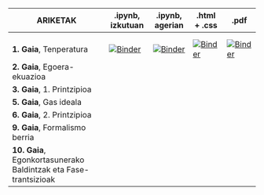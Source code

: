 


  | ARIKETAK  | **.ipynb**, izkutuan | **.ipynb**, agerian | **.html + .css** | **.pdf** |
  | ---       | ---                  | ---                 |   -              | ---      |
  |   |   |   |   |   |
  |   |   |   |   |   |
  | **1. Gaia**, Tenperatura | [![Binder](https://mybinder.org/badge_logo.svg)](https://mybinder.org/v2/gh/jmigartua/TermodinamikaFisikaEstatistikoa2019_2020_ika/master?filepath=tree%2F1_Termodinamika_2019_2020%2F0_Ariketak_notebooks%2FAriketak_1Gaia_Tenperatura_1_izkutu.ipynb)  | [![Binder](https://mybinder.org/badge_logo.svg)](https://mybinder.org/v2/gh/jmigartua/TermodinamikaFisikaEstatistikoa2019_2020_ika/master?filepath=tree%2F1_Termodinamika_2019_2020%2F0_Ariketak_notebooks%2FAriketak_1Gaia_Tenperatura_2_ageri.ipynb)  | [![Binder](https://upload.wikimedia.org/wikipedia/commons/thumb/8/80/HTML5_logo_resized.svg/20px-HTML5_logo_resized.svg.png)](https://github.com/jmigartua/TermodinamikaFisikaEstatistikoa2019_2020_ika/blob/master/1_Termodinamika_2019_2020/0_Ariketak_notebooks/Ariketak_1Gaia_Tenperatura_3_html.html) | [![Binder](https://upload.wikimedia.org/wikipedia/commons/thumb/2/25/Acroread.svg/35px-Acroread.svg.png)](https://github.com/jmigartua/TermodinamikaFisikaEstatistikoa2019_2020_ika/blob/master/1_Termodinamika_2019_2020/0_Ariketak_notebooks/Ariketak_1Gaia_Tenperatura_4_pdf.pdf)  |
  | **2. Gaia**, Egoera-ekuazioa |   |   |   |   |
  | **3. Gaia**, 1. Printzipioa   |   |   |   |   |
  | **5. Gaia**, Gas ideala   |   |   |   |   |
  | **6. Gaia**, 2. Printzipioa    |   |   |   |   |
  | **9. Gaia**, Formalismo berria    |   |   |   |   |
  | **10. Gaia**, Egonkortasunerako Baldintzak eta Fase-trantsizioak    |
